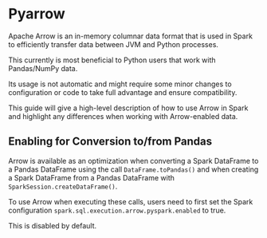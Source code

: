# Pyarrow

Apache Arrow is an in-memory columnar data format that is used in Spark to efficiently transfer data between JVM and Python processes.

This currently is most beneficial to Python users that work with Pandas/NumPy data.

Its usage is not automatic and might require some minor changes to configuration or code to take full advantage and ensure compatibility.

This guide will give a high-level description of how to use Arrow in Spark and highlight any differences when working with Arrow-enabled data.

## Enabling for Conversion to/from Pandas

Arrow is available as an optimization when converting a Spark DataFrame to a Pandas DataFrame using the call `DataFrame.toPandas()` and when creating a Spark DataFrame from a Pandas DataFrame with `SparkSession.createDataFrame()`.

To use Arrow when executing these calls, users need to first set the Spark configuration `spark.sql.execution.arrow.pyspark.enabled` to true.

This is disabled by default.
